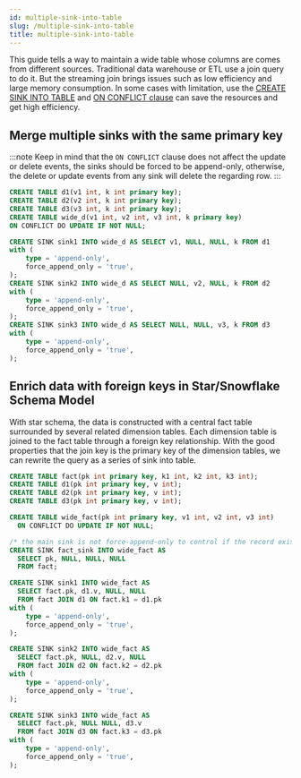 ```yaml
---
id: multiple-sink-into-table
slug: /multiple-sink-into-table
title: multiple-sink-into-table
---
```

<head>
  <link rel="canonical" href="https://docs.risingwave.com/docs/current/multiple-sink-into-table/" />
</head>

This guide tells a way to maintain a wide table whose columns are comes from different sources. Traditional data warehouse or ETL use a join query to do it. But the streaming join brings issues such as low efficiency and large memory consumption. 
In some cases with limitation, use the [CREATE SINK INTO TABLE](/commands/sql-create-sink-into.md) and [ON CONFLICT clause](/commands/sql-create-table.md#pk-conflict-behavior) can save the resources and get high efficiency.

## Merge multiple sinks with the same primary key

:::note
Keep in mind that the `ON CONFLICT` clause does not affect the update or delete events, the sinks should be forced to be append-only, otherwise, the delete or update events from any sink will delete the regarding row.
:::

```SQL
CREATE TABLE d1(v1 int, k int primary key);
CREATE TABLE d2(v2 int, k int primary key);
CREATE TABLE d3(v3 int, k int primary key);
CREATE TABLE wide_d(v1 int, v2 int, v3 int, k primary key)
ON CONFLICT DO UPDATE IF NOT NULL;

CREATE SINK sink1 INTO wide_d AS SELECT v1, NULL, NULL, k FROM d1
with (
    type = 'append-only',
    force_append_only = 'true',
);
CREATE SINK sink2 INTO wide_d AS SELECT NULL, v2, NULL, k FROM d2
with (
    type = 'append-only',
    force_append_only = 'true',
);
CREATE SINK sink3 INTO wide_d AS SELECT NULL, NULL, v3, k FROM d3
with (
    type = 'append-only',
    force_append_only = 'true',
);
```

## Enrich data with foreign keys in Star/Snowflake Schema Model

With star schema, the data is constructed with a central fact table surrounded by several related dimension tables. Each dimension table is joined to the fact table through a foreign key relationship. With the good properties that the join key is the primary key of the dimension tables, we can rewrite the query as a series of sink into table.

```sql
CREATE TABLE fact(pk int primary key, k1 int, k2 int, k3 int);
CREATE TABLE d1(pk int primary key, v int);
CREATE TABLE d2(pk int primary key, v int);
CREATE TABLE d3(pk int primary key, v int);

CREATE TABLE wide_fact(pk int primary key, v1 int, v2 int, v3 int)
  ON CONFLICT DO UPDATE IF NOT NULL;

/* the main sink is not force-append-only to control if the record exists*/
CREATE SINK fact_sink INTO wide_fact AS
  SELECT pk, NULL, NULL, NULL
  FROM fact;

CREATE SINK sink1 INTO wide_fact AS
  SELECT fact.pk, d1.v, NULL, NULL
  FROM fact JOIN d1 ON fact.k1 = d1.pk
with (
    type = 'append-only',
    force_append_only = 'true',
);

CREATE SINK sink2 INTO wide_fact AS
  SELECT fact.pk, NULL, d2.v, NULL
  FROM fact JOIN d2 ON fact.k2 = d2.pk
with (
    type = 'append-only',
    force_append_only = 'true',
);

CREATE SINK sink3 INTO wide_fact AS
  SELECT fact.pk, NULL NULL, d3.v
  FROM fact JOIN d3 ON fact.k3 = d3.pk
with (
    type = 'append-only',
    force_append_only = 'true',
);
```